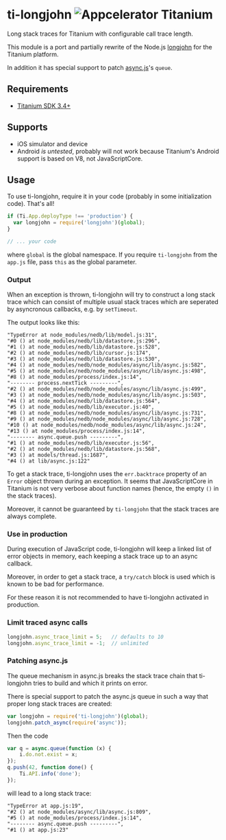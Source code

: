 # ti-longjohn ![Appcelerator Titanium](http://www-static.appcelerator.com/badges/titanium-git-badge-sq.png)

Long stack traces for Titanium with configurable call trace length.

This module is a port and partially rewrite of the Node.js [longjohn](https://github.com/mattinsler/longjohn) for the Titanium platform.

In addition it has special support to patch [async.js](https://github.com/caolan/async)'s `queue`.

## Requirements

* [Titanium SDK 3.4+](http://www.appcelerator.com/titanium/titanium-sdk/)

## Supports

* iOS simulator and device
* Android *is untested*, probably will not work because Titanium's Android support is based on V8, not JavaScriptCore.

## Usage

To use ti-longjohn, require it in your code (probably in some initialization code). That's all!

```javascript
if (Ti.App.deployType !== 'production') {
  var longjohn = require('longjohn')(global);
}

// ... your code
```

where `global` is the global namespace. If you require `ti-longjohn` from the
`app.js` file, pass `this` as the global parameter.

### Output

When an exception is thrown, ti-longjohn will try to construct a long stack trace which can consist of multiple usual stack traces which are seperated by asyncronous callbacks, e.g. by `setTimeout`.

The output looks like this:

```
"TypeError at node_modules/nedb/lib/model.js:31",
"#0 () at node_modules/nedb/lib/datastore.js:296",
"#1 () at node_modules/nedb/lib/datastore.js:528",
"#2 () at node_modules/nedb/lib/cursor.js:174",
"#3 () at node_modules/nedb/lib/datastore.js:530",
"#4 () at node_modules/nedb/node_modules/async/lib/async.js:582",
"#5 () at node_modules/nedb/node_modules/async/lib/async.js:498",
"#8 () at node_modules/process/index.js:14",
"-------- process.nextTick ---------",
"#2 () at node_modules/nedb/node_modules/async/lib/async.js:499",
"#3 () at node_modules/nedb/node_modules/async/lib/async.js:503",
"#4 () at node_modules/nedb/lib/datastore.js:564",
"#5 () at node_modules/nedb/lib/executor.js:40",
"#8 () at node_modules/nedb/node_modules/async/lib/async.js:731",
"#9 () at node_modules/nedb/node_modules/async/lib/async.js:728",
"#10 () at node_modules/nedb/node_modules/async/lib/async.js:24",
"#13 () at node_modules/process/index.js:14",
"-------- async.queue.push ---------",
"#1 () at node_modules/nedb/lib/executor.js:56",
"#2 () at node_modules/nedb/lib/datastore.js:568",
"#3 () at models/thread.js:1687",
"#4 () at lib/async.js:122"
```

To get a stack trace, ti-longjohn uses the `err.backtrace` property of an
`Error` object thrown during an exception. It seems that JavaScriptCore in Titanium is not very verbose about function names (hence, the empty `()` in the stack traces).

Moreover, it cannot be guaranteed by `ti-longjohn` that the stack traces are always complete.

### Use in production

During execution of JavaScript code, ti-longjohn will keep a linked list of error objects in memory, each keeping a stack trace up to an async callback.

Moreover, in order to get a stack trace, a `try/catch` block is used which is known to be bad for performance.

For these reason it is not recommended to have ti-longjohn activated in production.

### Limit traced async calls

```javascript
longjohn.async_trace_limit = 5;   // defaults to 10
longjohn.async_trace_limit = -1;  // unlimited
```

### Patching async.js

The queue mechanism in async.js breaks the stack trace chain that ti-longjohn tries to build and which it prints on error.

There is special support to patch the async.js queue in such a way that proper long stack traces are created:

```javascript
var longjohn = require('ti-longjohn')(global);
longjohn.patch_async(require('async'));
```

Then the code

```javascript
var q = async.queue(function (x) {
    i.do.not.exist = x;
});
q.push(42, function done() {
    Ti.API.info('done');
});
```

will lead to a long stack trace:

```
"TypeError at app.js:19",
"#2 () at node_modules/async/lib/async.js:809",
"#5 () at node_modules/process/index.js:14",
"-------- async.queue.push ---------",
"#1 () at app.js:23"
```
